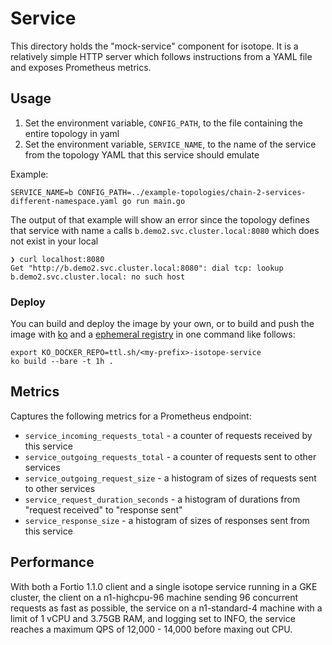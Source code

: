 # Service

This directory holds the "mock-service" component for isotope. It is a
relatively simple HTTP server which follows instructions from a YAML file and
exposes Prometheus metrics.

## Usage

1. Set the environment variable, `CONFIG_PATH`, to the file containing the entire topology in yaml
1. Set the environment variable, `SERVICE_NAME`, to the name of the service
   from the topology YAML that this service should emulate

Example:
```
SERVICE_NAME=b CONFIG_PATH=../example-topologies/chain-2-services-different-namespace.yaml go run main.go
```

The output of that example will show an error since the topology defines that service with name `a`
calls `b.demo2.svc.cluster.local:8080` which does not exist in your local
```
❯ curl localhost:8080
Get "http://b.demo2.svc.cluster.local:8080": dial tcp: lookup b.demo2.svc.cluster.local: no such host
```

### Deploy

You can build and deploy the image by your own, or to build and push the image
with [ko](https://github.com/ko-build/ko)
and a [ephemeral registry](https://www.civo.com/learn/ttl-sh-your-anonymous-and-ephemeral-docker-image-registry)
in one command like follows:
```
export KO_DOCKER_REPO=ttl.sh/<my-prefix>-isotope-service
ko build --bare -t 1h .
```

## Metrics

Captures the following metrics for a Prometheus endpoint:

- `service_incoming_requests_total` - a counter of requests received by this
  service
- `service_outgoing_requests_total` - a counter of requests sent to other
  services
- `service_outgoing_request_size` - a histogram of sizes of requests sent to
  other services
- `service_request_duration_seconds` - a histogram of durations from "request
  received" to "response sent"
- `service_response_size` - a histogram of sizes of responses sent from this
  service

## Performance

With both a Fortio 1.1.0 client and a single isotope service running in a GKE
cluster, the client on a n1-highcpu-96 machine sending 96 concurrent requests
as fast as possible, the service on a n1-standard-4 machine with a limit of 1
vCPU and 3.75GB RAM, and logging set to INFO, the service reaches a maximum
QPS of 12,000 - 14,000 before maxing out CPU.
